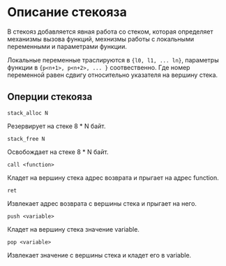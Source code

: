 # Описание стекояза

В стекояз добавляется явная работа со стеком, которая определяет механизмы вызова функций, мехнизмы работы с локальными переменными и параметрами функции.

Локальные переменные траслируются в `{l0, l1, ... ln}`, параметры функции в `{p<n+1>, p<n+2>, ... }` соотвественно. Где номер переменной равен сдвигу относительно указателя на вершину стека.

## Оперции стекояза
```
stack_alloc N
```
Резервирует на стеке 8 * N байт.

```
stack_free N
```
Освобождает на стеке 8 * N байт.

```
call <function>
```
Кладет на вершину стека адрес возврата и прыгает на адрес function.

```
ret
```
Извлекает адрес возврата с вершины стека и прыгает на него.

```
push <variable>
```
Кладет на вершину стека значение variable.

```
pop <variable>
```
Извлекает значение с вершины стека и кладет его в variable.
